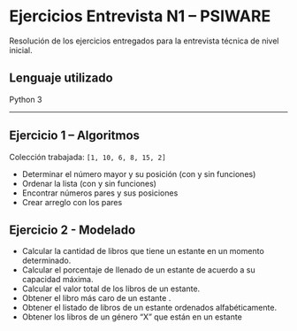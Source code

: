 # Ejercicios Entrevista N1 – PSIWARE

Resolución de los ejercicios entregados para la entrevista técnica de nivel inicial.

## Lenguaje utilizado

Python 3

---

## Ejercicio 1 – Algoritmos

Colección trabajada: `[1, 10, 6, 8, 15, 2]`

- Determinar el número mayor y su posición (con y sin funciones)
- Ordenar la lista (con y sin funciones)
- Encontrar números pares y sus posiciones
- Crear arreglo con los pares

## Ejercicio 2 - Modelado

- Calcular la cantidad de libros que tiene un estante en un momento determinado.
- Calcular el porcentaje de llenado de un estante de acuerdo a su capacidad máxima.
- Calcular el valor total de los libros de un estante.
- Obtener el libro más caro de un estante .
- Obtener el listado de libros de un estante ordenados alfabéticamente.
- Obtener los libros de un género “X” que están en un estante